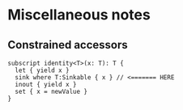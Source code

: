 # Miscellaneous notes

## Constrained accessors

```
subscript identity<T>(x: T): T {
  let { yield x }
  sink where T:Sinkable { x } // <======= HERE
  inout { yield x }
  set { x = newValue }
}
```
